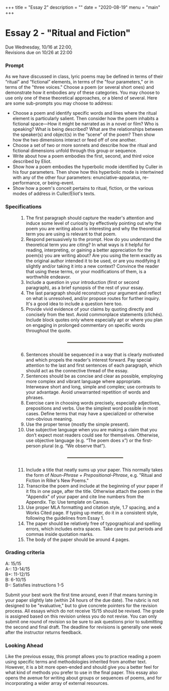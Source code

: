 +++
title = "Essay 2"
description = ""
date = "2020-08-19"
menu = "main"
+++

<div class="essay">

# Essay 2 - "Ritual and Fiction"

Due Wednesday, 10/16 at 22:00,  
Revisions due on 10/26 at 22:00

### Prompt
As we have discussed in class, lyric poems may be defined in terms of their “ritual” and “fictional” elements, in terms of the "four parameters," or in terms of the "three voices." Choose a poem (or several short ones) and demonstrate how it embodies any of these categories. You may choose to use only one of these theoretical approaches, or a blend of several. Here are some sub-prompts you may choose to address:


* Choose a poem and identify specific words and lines where the <span class="key">ritual</span> element is particularly salient. Then consider how the poem inhabits a <span class="key">fictional</span> space—How it might be narrated as in a novel or film? Who is speaking? What is being described? What are the relationships between the speaker(s) and object(s) in the “scene” of the poem? Then show how the two dimensions interact or feed off of one another.
* Choose a set of two or more sonnets and describe how the <span class="key">ritual</span> and <span class="key">fictional</span> dimensions unfold through this group or <span class="key">sequence</span>.
* Write about how a poem embodies the first, second, and <span class="key">third voice</span> described by Eliot.
* Show how a poem embodies the <span class="key">hyperbolic</span> mode identified by Culler in his four parameters. Then show how this hyperbolic mode is intertwined with any of the other <span class="key">four parameters</span>: enunciative-apparatus, re-performance, or being-event.
* Show how a poem's <span class="key">conceit</span> pertains to ritual, fiction, or the various modes of address in Culler/Eliot's texts.

### Specifications
<ol style="margin-left:3em">

<li> The first paragraph should capture the reader's attention and induce some level of curiosity by effectively pointing out why the poem you are writing about is interesting and why the theoretical term you are using is relevant to that poem.
<li> Respond persuasively to the prompt. How do you understand the theoretical term you are citing? In what ways is it helpful for reading, interpreting, or gaining a better appreciation for the poem(s) you are writing about? Are you using the term exactly as the original author intended it to be used, or are you modifying it slightly and/or taking it into a new context? Convince the reader that using these terms, or your modifications of them, is a worthwhile endeavor.
<li> Include a question in your introduction (first or second paragraph), as a brief synopsis of the rest of your essay.
<li> The last paragraph should reconstruct your argument and reflect on what is unresolved, and/or propose routes for further inquiry. It's a good idea to include a question here too.
<li> Provide vivid evidence of your claims by quoting directly and concisely from the text. Avoid commonplace statements (clichés). Include block quotes only where especially apt or where you plan on engaging in prolonged commentary on specific words throughout the quote.

<hr style="border: .5px solid rgb(147,141,123); margin: 2em auto; width: 40%">

<li> Sentences should be sequenced in a way that is clearly motivated and which propels the reader's interest forward. Pay special attention to the last and first sentences of each paragraph, which should act as the connective thread of the essay.
<li> Sentences should be as concise and clear as possible, employing more complex and vibrant language where appropriate. Interweave short and long, simple and complex; use contrasts to your advantage. Avoid unwarranted repetition of words and phrases.
<li> Exercise care in choosing words precisely, especially adjectives, prepositions and verbs. Use the simplest word possible in most cases. Define terms that may have a specialized or otherwise non-obvious meaning.
<li> Use the proper tense (mostly the simple present).
<li> Use subjective language when you are making a claim that you don’t expect most readers could see for themselves. Otherwise, use objective language (e.g. “The poem does x”) or the first-person plural (e.g. “We observe that”).

<hr style="border: .5px solid rgb(147,141,123); margin: 2em auto; width: 40%">

<li> Include a title that neatly sums up your paper. This normally takes the form of <i>Noun-Phrase + Prepositional-Phrase</i>, e.g. "Ritual and Fiction in Rilke's New Poems."
<li> Transcribe the poem and include at the beginning of your paper if it fits in one page, after the title. Otherwise attach the poem in the "Appendix" of your paper and cite line numbers from the Appendix. Tip: Use template on Canvas.
<li> Use proper MLA formatting and citation style, 1.7 spacing, and a Works Cited page. If typing up meter, do it in a consistent style, following the guidelines from Essay 1.
<li> The paper should be relatively free of typographical and spelling errors, which includes extra spaces. Take care to put periods and commas inside quotation marks.
<li> The body of the paper should be around 4 pages.
</ol>

### Grading criteria

A: 15/15  
A-: 13-14/15  
B+: 11-12/15  
B: 6-10/15  
B-: Satisfies instructions 1-5

Submit your best work the first time around, even if that means turning in your paper slightly late (within 24 hours of the due date). The rubric is not designed to be "evaluative," but to give concrete pointers for the revision process. All essays which do not receive 15/15 should be revised. The grade is assigned based on this revision unless you do not revise. You can only submit one round of revision so be sure to ask questions prior to submitting the second and final draft. The deadline for revisions is generally one week after the instructor returns feedback.



### Looking Ahead

Like the previous essay, this prompt allows you to practice reading a poem using specific terms and methodologies inherited from another text. However, it is a bit more open-ended and should give you a better feel for what kind of methods you prefer to use in the final paper. This essay also opens the avenue for writing about groups or sequences of poems, and for incorporating a wider array of external resources.

</div>
